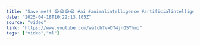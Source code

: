 ```yaml
---
title: "Save me!! 😭😭😭😭 #ai #animalintelligence #artificialintelligence #animals #cuteanimals #bunny"
date: "2025-04-18T10:22:13.105Z"
source: "video"
link: "https://www.youtube.com/watch?v=DT4jnO5YhmU"
tags: ["video","ml"]
---
```



